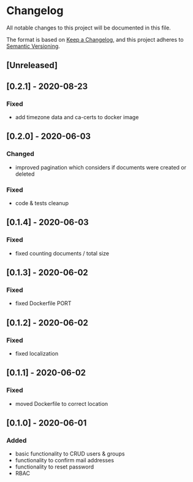 # Changelog
All notable changes to this project will be documented in this file.

The format is based on [Keep a Changelog](https://keepachangelog.com/en/1.0.0/),
and this project adheres to [Semantic Versioning](https://semver.org/spec/v2.0.0.html).

## [Unreleased]
## [0.2.1] - 2020-08-23
### Fixed
* add timezone data and ca-certs to docker image

## [0.2.0] - 2020-06-03
### Changed
* improved pagination which considers if documents were created or deleted
### Fixed
* code & tests cleanup

## [0.1.4] - 2020-06-03
### Fixed
* fixed counting documents / total size

## [0.1.3] - 2020-06-02
### Fixed
* fixed Dockerfile PORT

## [0.1.2] - 2020-06-02
### Fixed
* fixed localization

## [0.1.1] - 2020-06-02
### Fixed
* moved Dockerfile to correct location

## [0.1.0] - 2020-06-01
### Added
* basic functionality to CRUD users & groups
* functionality to confirm mail addresses
* functionality to reset password
* RBAC